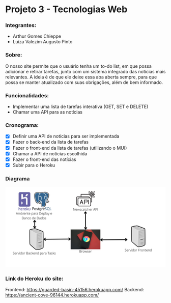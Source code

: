# Projeto 3 - Tecnologias Web

### Integrantes:
- Arthur Gomes Chieppe
- Luiza Valezim Augusto Pinto

### Sobre:
O nosso site permite que o usuário tenha um to-do list, em que possa adicionar e retirar tarefas, junto com um sistema integrado das notícias mais relevantes. A ideia é de que ele deixe essa aba aberta sempre, para que possa se manter atualizado com suas obrigações, além de bem informado.

### Funcionalidades:
- Implementar uma lista de tarefas interativa (GET, SET e DELETE)
- Chamar uma API para as notícias

### Cronograma:
- [x] Definir uma API de notícias para ser implementada 
- [x] Fazer o back-end da lista de tarefas
- [x] Fazer o front-end da lista de tarefas (utilizando o MUI)
- [x] Chamar a API de notícias escolhida
- [x] Fazer o front-end das notícias
- [x] Subir para o Heroku    

### Diagrama
![alt text](https://github.com/arthurchieppe/projeto3-front-tecweb/blob/main/diagrama.png?raw=true)

### Link do Heroku do site:
Frontend: https://guarded-basin-45156.herokuapp.com/
Backend: https://ancient-cove-96144.herokuapp.com/
